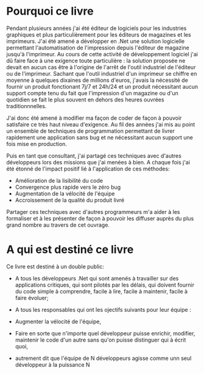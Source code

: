 # Pourquoi ce livre

Pendant plusieurs années j'ai été éditeur de logiciels pour les industries graphiques et plus particulièrement pour les éditeurs de magazines et les imprimeurs. J'ai été amené a développer en .Net une solution logicielle permettant l'automatisation de l'impression depuis l'éditeur de magazine jusqu'à l'imprimeur. Au cours de cette activité de développement logiciel j'ai dû faire face à une exigence toute particulière : la solution proposée ne devait en aucun cas être à l'origine de l'arrêt de l'outil industriel de l'éditeur ou de l'imprimeur. Sachant que l'outil industriel d'un imprimeur se chiffre en moyenne à quelques dixaines de millions d'euros, j'avais la nécessité de fournir un produit fonctionant 7j/7 et 24h/24 et un produit nécessitant aucun support compte tenu du fait que l'impression d'un magazine ou d'un quotidien se fait le plus souvent en dehors des heures ouvrées traditionnnelles.

J'ai donc été amené à modifier ma façon de coder de façon à pouvoir satisfaire ce très haut niveau d'exigence. Au fil des années j'ai mis au point un ensemble de techniques de programmation permettant de livrer rapidement une application sans bug et ne nécessitant aucun support une fois mise en production.

Puis en tant que consultant, j'ai partagé ces techniques avec d'autres développeurs lors des missions que j'ai menées à bien.
A chaque fois j'ai été étonné de l'impact positif lié à l'application de ces méthodes:
* Amélioration de la lisibilité du code
* Convergence plus rapide vers le zéro bug
* Augmentation de la vélocité de l'équipe
* Accroissement de la qualité du produit livré

Partager ces techniques avec d'autres programmeurs m'a aider à les formaliser et à les présenter  de façon à pouvoir les diffuser auprès du plus grand nombre au travers de cet ouvrage.


# A qui est destiné ce livre

Ce livre est destiné à un double public:

* A tous les développeurs .Net qui sont amenés à travailler sur des applications critiques, qui sont pilotés par les délais, qui doivent fournir du code simple à comprendre, facile à lire, facile à maintenir, facile à faire évoluer;

* A tous les responsables qui ont les ojectifs suivants pour leur équipe :
 * Augmenter la vélocité de l'équipe, 
 * Faire en sorte que n'importe quel développeur puisse enrichir, modifier, maintenir le code d'un autre sans qu'on puisse distinguer qui à écrit quoi, 
 * autrement dit que l'équipe de N développeurs agisse comme unn seul développeur à la puissance N


